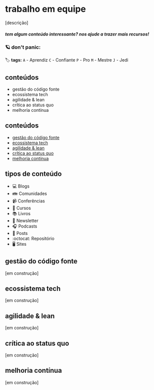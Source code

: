# trabalho em equipe

[descrição]


##### _tem algum conteúdo interessante? nos ajude a trazer mais recursos!_


### :ringed_planet: don't panic:

:label: **tags:**
`A` - Aprendiz
`C` - Confiante
`P` - Pro
`M` - Mestre
`J` - Jedi

## conteúdos
  - gestão do código fonte
  - ecossistema tech
  - agilidade & lean
  - crítica ao status quo
  - melhoria contínua

## conteúdos
  - [gestão do código fonte](https://github.com/enjoei/career/tree/master/apps/trabalho%20em%20equipe#gestão-do-código-fonte)
  - [ecossistema tech](https://github.com/enjoei/career/tree/master/apps/trabalho%20em%20equipe#ecossistema-tech)
  - [agilidade & lean](https://github.com/enjoei/career/tree/master/apps/trabalho%20em%20equipe#agilidade-&-lean)
  - [crítica ao status quo](https://github.com/enjoei/career/tree/master/apps/trabalho%20em%20equipe#crítica-ao-status-quo)
  - [melhoria contínua](https://github.com/enjoei/career/tree/master/apps/trabalho%20em%20equipe#melhoria-contínua)

## tipos de conteúdo
- :computer: Blogs
- :family: Comunidades
- :video_camera: Conferências
- :open_book: Cursos
- :books: Livros
- :newspaper: Newsletter
- :headphones: Podcasts
- :bookmark_tabs: Posts
- :octocat: Repositório
- :desktop_computer: Sites

## gestão do código fonte
[em construção]

## ecossistema tech
[em construção]

## agilidade & lean
[em construção]

## crítica ao status quo
[em construção]

## melhoria contínua
[em construção]
